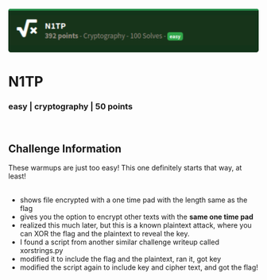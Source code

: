 ![](images/8-header.png)

# N1TP
### easy | cryptography | 50 points
<br/>

## Challenge Information
These warmups are just too easy! This one definitely starts that way, at least!
<br/><br />

- shows file encrypted with a one time pad with the length same as the flag
- gives you the option to encrypt other texts with the **same one time pad**
- realized this much later, but this is a known plaintext attack, where you can XOR the flag and the plaintext to reveal the key.
- I found a script from another similar challenge writeup called xorstrings.py
- modified it to include the flag and the plaintext, ran it, got key
- modified the script again to include key and cipher text, and got the flag!